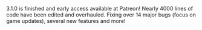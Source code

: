 3.1.0 is finished and early access available at Patreon!
Nearly 4000 lines of code have been edited and overhauled.
Fixing over 14 major bugs (focus on game updates), several new features
and more!
